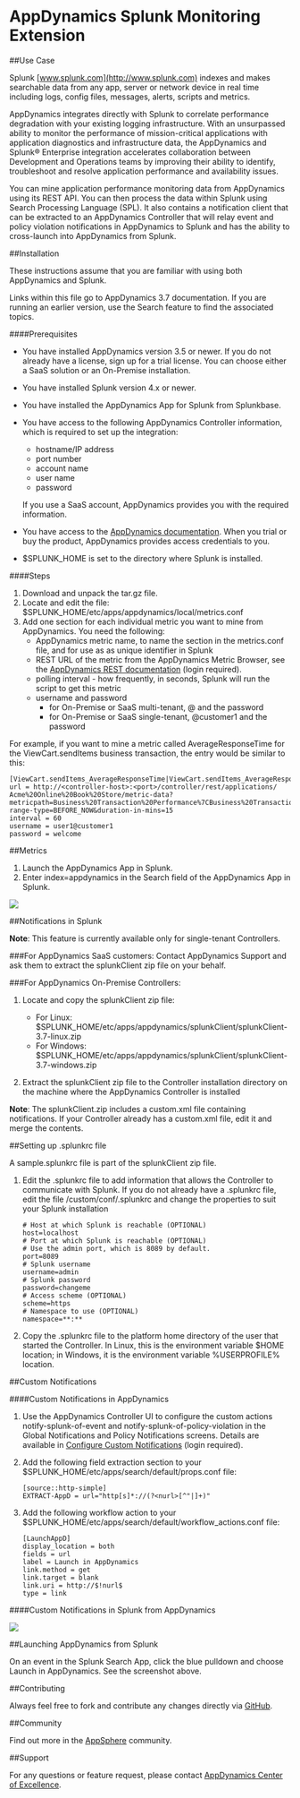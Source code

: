 # AppDynamics Splunk Monitoring Extension

##Use Case

Splunk [www.splunk.com](http://www.splunk.com) indexes and makes searchable data from any app, server or network device in real time including logs, config files, messages, alerts, scripts and metrics.

AppDynamics integrates directly with Splunk to correlate performance degradation with your existing logging infrastructure. With an unsurpassed ability to monitor the performance of mission-critical applications with application diagnostics and infrastructure data, the AppDynamics and Splunk® Enterprise integration accelerates collaboration between Development and Operations teams by improving their ability to identify, troubleshoot and resolve application performance and availability issues.

You can mine application performance monitoring data from AppDynamics using its REST API. You can then process the data within Splunk using Search Processing Language (SPL). It also contains a notification client that can be extracted to an AppDynamics Controller that will relay event and policy violation notifications in AppDynamics to Splunk and has the ability to cross-launch into AppDynamics from Splunk.

##Installation

These instructions assume that you are familiar with using both AppDynamics and Splunk. 

Links within this file go to AppDynamics 3.7 documentation. If you are running an earlier version, use the Search feature to find the associated topics.

####Prerequisites


- You have installed AppDynamics version 3.5 or newer. If you do not already have a license, sign up for a trial license. You can choose either a SaaS solution or an On-Premise installation.
- You have installed Splunk version 4.x or newer.
- You have installed the AppDynamics App for Splunk from Splunkbase. 
- You have access to the following AppDynamics Controller information, which is required to set up the integration: 
   - hostname/IP address
   - port number
   - account name
   - user name
   - password
   
	If you use a SaaS account, AppDynamics provides you with the required information.
- You have access to the [AppDynamics documentation](http://docs.appdynamics.com/display/PRO13S/AppDynamics+Pro+Documentation). When you trial or buy the product, AppDynamics provides access credentials to you.
- $SPLUNK_HOME is set to the directory where Splunk is installed.

####Steps
1.  Download and unpack the tar.gz file.
2.  Locate and edit the file: $SPLUNK_HOME/etc/apps/appdynamics/local/metrics.conf
2.  Add one section for each individual metric you want to mine from AppDynamics. You need the following:
    -   AppDynamics metric name, to name the section in the metrics.conf file, and for use as as unique identifier in Splunk
    -   REST URL of the metric from the AppDynamics Metric Browser, see the [AppDynamics REST documentation](http://docs.appdynamics.com/display/PRO13S/Use+the+AppDynamics+REST+API)  (login required).
    -   polling interval - how frequently, in seconds, Splunk will run the script to get this metric
    -   username and password
        -   for On-Premise or SaaS multi-tenant, <username>@<account> and the password
        -   for On-Premise or SaaS single-tenant, <username>@customer1 and the password

For example, if you want to mine a metric called AverageResponseTime for the ViewCart.sendItems business transaction, the entry would be similar to this:

  	[ViewCart.sendItems_AverageResponseTime|ViewCart.sendItems_AverageResponseTime]  
 	url = http://<controller-host>:<port>/controller/rest/applications/  
 	Acme%20Online%20Book%20Store/metric-data?metricpath=Business%20Transaction%20Performance%7CBusiness%20Transactions%7CECommerce%7CViewCart.sendItems%7CAverage%20Response%20Time%20(ms)&time-range-type=BEFORE_NOW&duration-in-mins=15  
 	interval = 60  
 	username = user1@customer1  
 	password = welcome

##Metrics

1.  Launch the AppDynamics App in Splunk.
2.  Enter index=appdynamics in the Search field of the AppDynamics App in Splunk.  

![](http://appsphere.appdynamics.com/t5/image/serverpage/image-id/75iE92D91F9F93C4D85/image-size/original?v=mpbl-1&px=-1)


##Notifications in Splunk

**Note**: This feature is currently available only for single-tenant Controllers.

###For AppDynamics SaaS customers:
Contact AppDynamics Support and ask them to extract the splunkClient zip file on your behalf.

###For AppDynamics On-Premise Controllers:

1.  Locate and copy the splunkClient zip file:
    -   For Linux: $SPLUNK_HOME/etc/apps/appdynamics/splunkClient/splunkClient-3.7-linux.zip
    -   For Windows: $SPLUNK_HOME/etc/apps/appdynamics/splunkClient/splunkClient-3.7-windows.zip

2.  Extract the splunkClient zip file to the Controller installation directory on the machine where the AppDynamics Controller is installed
    
**Note**: The splunkClient.zip includes a custom.xml file containing notifications. If your Controller already has a custom.xml file, edit it and merge the contents.

##Setting up .splunkrc file

A sample.splunkrc file is part of the splunkClient zip file.

1.  Edit the .splunkrc file to add information that allows the Controller to communicate with Splunk. If you do not already have a .splunkrc file, edit the file <controller-home>/custom/conf/.splunkrc and change the properties to suit your Splunk installation
      
	    # Host at which Splunk is reachable (OPTIONAL)  
    	host=localhost  
    	# Port at which Splunk is reachable (OPTIONAL)  
    	# Use the admin port, which is 8089 by default.  
    	port=8089  
     	# Splunk username  
    	username=admin  
    	# Splunk password  
    	password=changeme  
    	# Access scheme (OPTIONAL)  
    	scheme=https  
    	# Namespace to use (OPTIONAL)  
    	namespace=**:**

2.  Copy the .splunkrc file to the platform home directory of the user that started the Controller. In Linux, this is the environment variable $HOME location; in Windows, it is the environment variable %USERPROFILE% location.

##Custom Notifications

####Custom Notifications in AppDynamics

1.  Use the AppDynamics Controller UI to configure the custom actions notify-splunk-of-event and notify-splunk-of-policy-violation in the Global Notifications and Policy Notifications screens. Details are available in [Configure Custom Notifications](http://docs.appdynamics.com/display/PRO13S/Integrate+using+Custom+Action+Scripts) (login required).
2.  Add the following field extraction section to your $SPLUNK_HOME/etc/apps/search/default/props.conf file:
    
		[source::http-simple]  
		EXTRACT-AppD = url="http[s]*://(?<nurl>[^"|]+)"
    	
3.  Add the following workflow action to your $SPLUNK_HOME/etc/apps/search/default/workflow_actions.conf file:
    
		[LaunchAppD]  
		display_location = both  
		fields = url  
		label = Launch in AppDynamics  
		link.method = get  
		link.target = blank  
		link.uri = http://$!nurl$  
		type = link
    
####Custom Notifications in Splunk from AppDynamics

![](http://appsphere.appdynamics.com/t5/image/serverpage/image-id/77iE7C5FD5831E6CCE0/image-size/original?v=mpbl-1&px=-1)

##Launching AppDynamics from Splunk

On an event in the Splunk Search App, click the blue pulldown and choose Launch in AppDynamics. See the screenshot above.


##Contributing

Always feel free to fork and contribute any changes directly via [GitHub](https://github.com/Appdynamics/splunk-alerting-extension).

##Community

Find out more in the [AppSphere](http://appsphere.appdynamics.com/t5/Extensions/Splunk-Alerting-Extension/idi-p/823) community.

##Support

For any questions or feature request, please contact [AppDynamics Center of Excellence](mailto:ace-request@appdynamics.com).
